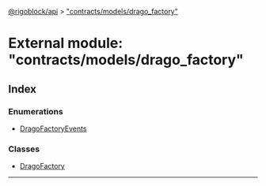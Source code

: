 [@rigoblock/api](../README.md) > ["contracts/models/drago_factory"](../modules/_contracts_models_drago_factory_.md)

# External module: "contracts/models/drago_factory"

## Index

### Enumerations

* [DragoFactoryEvents](../enums/_contracts_models_drago_factory_.dragofactoryevents.md)

### Classes

* [DragoFactory](../classes/_contracts_models_drago_factory_.dragofactory.md)

---

